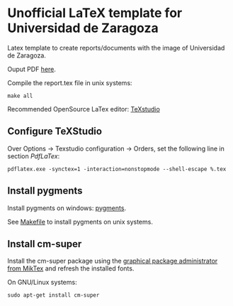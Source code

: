 # Unofficial LaTeX template for Universidad de Zaragoza

Latex template to create reports/documents with the image of Universidad de Zaragoza.

Ouput PDF [here](report.pdf).

Compile the report.tex file in unix systems:

```
make all
``` 

Recommended OpenSource LaTex editor: [TeXstudio](https://www.texstudio.org/)

## Configure TeXStudio

Over Options -> Texstudio configuration -> Orders, set the following line in section *PdfLaTex*:

```
pdflatex.exe -synctex=1 -interaction=nonstopmode --shell-escape %.tex
```

## Install pygments 

Install pygments on windows: [pygments](https://tex.stackexchange.com/questions/369600/how-to-install-pygments-on-windows-7).

See [Makefile](Makefile) to install pygments on unix systems.

## Install cm-super

Install the cm-super package using the  [graphical package administrator from MikTex](https://tex.stackexchange.com/questions/88368/how-do-i-invoke-cm-super) and refresh the installed fonts.

On GNU/Linux systems: 

```
sudo apt-get install cm-super
```

